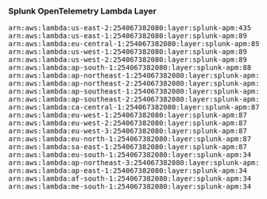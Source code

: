 <h3>Splunk OpenTelemetry Lambda Layer</h3>

<pre>
arn:aws:lambda:us-east-2:254067382080:layer:splunk-apm:435
arn:aws:lambda:us-east-1:254067382080:layer:splunk-apm:89
arn:aws:lambda:eu-central-1:254067382080:layer:splunk-apm:89
arn:aws:lambda:us-west-1:254067382080:layer:splunk-apm:89
arn:aws:lambda:us-west-2:254067382080:layer:splunk-apm:89
arn:aws:lambda:ap-south-1:254067382080:layer:splunk-apm:88
arn:aws:lambda:ap-northeast-1:254067382080:layer:splunk-apm:88
arn:aws:lambda:ap-northeast-2:254067382080:layer:splunk-apm:88
arn:aws:lambda:ap-southeast-1:254067382080:layer:splunk-apm:88
arn:aws:lambda:ap-southeast-2:254067382080:layer:splunk-apm:87
arn:aws:lambda:ca-central-1:254067382080:layer:splunk-apm:87
arn:aws:lambda:eu-west-1:254067382080:layer:splunk-apm:87
arn:aws:lambda:eu-west-2:254067382080:layer:splunk-apm:87
arn:aws:lambda:eu-west-3:254067382080:layer:splunk-apm:87
arn:aws:lambda:eu-north-1:254067382080:layer:splunk-apm:87
arn:aws:lambda:sa-east-1:254067382080:layer:splunk-apm:87
arn:aws:lambda:eu-south-1:254067382080:layer:splunk-apm:34
arn:aws:lambda:ap-northeast-3:254067382080:layer:splunk-apm:34
arn:aws:lambda:ap-east-1:254067382080:layer:splunk-apm:34
arn:aws:lambda:af-south-1:254067382080:layer:splunk-apm:34
arn:aws:lambda:me-south-1:254067382080:layer:splunk-apm:34
</pre>